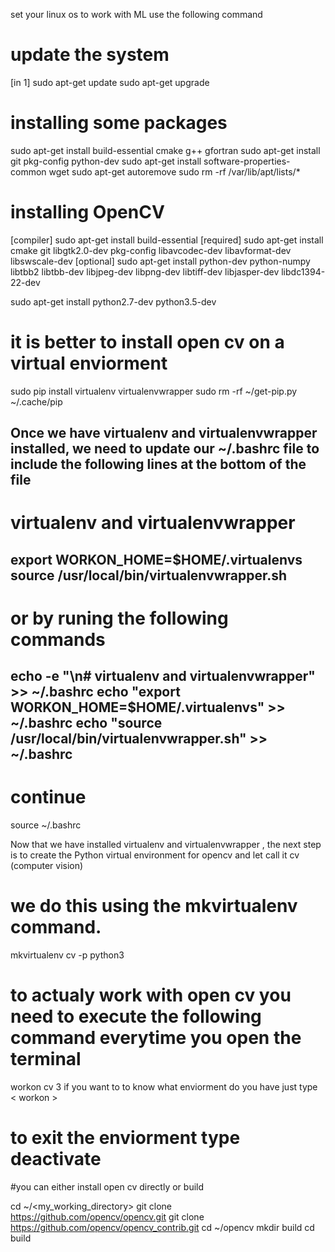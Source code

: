 set your linux os to work with ML 
use the following command
# update the system
[in 1]
sudo apt-get update
sudo apt-get upgrade
# installing some packages
sudo apt-get install build-essential cmake g++ gfortran 
sudo apt-get install git pkg-config python-dev 
sudo apt-get install software-properties-common wget
sudo apt-get autoremove 
sudo rm -rf /var/lib/apt/lists/*

# installing OpenCV
[compiler] sudo apt-get install build-essential
[required] sudo apt-get install cmake git libgtk2.0-dev pkg-config libavcodec-dev libavformat-dev libswscale-dev
[optional] sudo apt-get install python-dev python-numpy libtbb2 libtbb-dev libjpeg-dev libpng-dev
                                libtiff-dev libjasper-dev libdc1394-22-dev

sudo apt-get install python2.7-dev python3.5-dev
# it is better to install open cv on a virtual enviorment
sudo pip install virtualenv virtualenvwrapper
sudo rm -rf ~/get-pip.py ~/.cache/pip

Once we have virtualenv  and virtualenvwrapper  installed, we need to update our ~/.bashrc  file 
to include the following lines at the bottom of the file
--------------------------------------------
# virtualenv and virtualenvwrapper
export WORKON_HOME=$HOME/.virtualenvs
source /usr/local/bin/virtualenvwrapper.sh
--------------------------------------------
# or by runing the following commands 
echo -e "\n# virtualenv and virtualenvwrapper" >> ~/.bashrc
echo "export WORKON_HOME=$HOME/.virtualenvs" >> ~/.bashrc
echo "source /usr/local/bin/virtualenvwrapper.sh" >> ~/.bashrc
------------------------------------------
# continue 
source ~/.bashrc

Now that we have installed virtualenv  and virtualenvwrapper , 
the next step is to create the Python virtual environment for opencv 
and let call it cv (computer vision)
# we do this using the mkvirtualenv  command.
mkvirtualenv cv -p python3
# to actualy work with open cv you need to execute the following command everytime you open the terminal 
workon cv 
3 if you want to  to know what enviorment do you have just type < workon >
# to exit the enviorment type deactivate

#you can either install open cv directly or build 


cd ~/<my_working_directory>
git clone https://github.com/opencv/opencv.git
git clone https://github.com/opencv/opencv_contrib.git
cd ~/opencv
mkdir build
cd build
